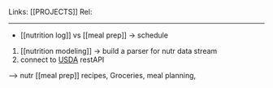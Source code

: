 Links: [[PROJECTS]]
Rel: 

--- 
- [[nutrition log]] vs [[meal prep]] -> schedule

1. [[nutrition modeling]] -> build a parser for nutr data stream
2. connect to [USDA](https://fdc.nal.usda.gov/api-guide.html) restAPI


--> nutr
[[meal prep]] recipes, Groceries, meal planning, 